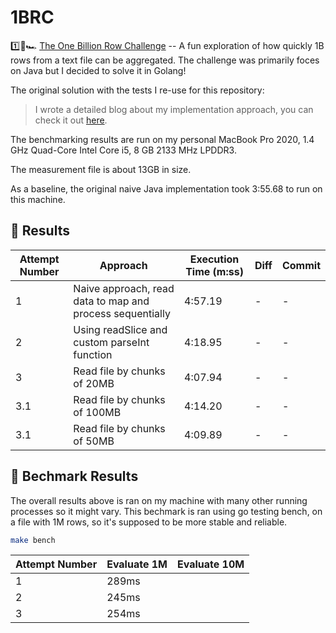 # 1BRC

1️⃣🐝🏎️ [The One Billion Row Challenge](https://github.com/gunnarmorling/1brc) -- A fun exploration of how quickly 1B rows from a text file can be aggregated. The challenge was primarily foces on Java but I decided to solve it in Golang!


The original solution with the tests I re-use for this repository:
> I wrote a detailed blog about my implementation approach, you can check it out [here](https://www.bytesizego.com/blog/one-billion-row-challenge-go).


The benchmarking results are run on my personal MacBook Pro 2020, 1.4 GHz Quad-Core Intel Core i5, 8 GB 2133 MHz LPDDR3.

The measurement file is about 13GB in size.

As a baseline, the original naive Java implementation took 3:55.68 to run on this machine.

## 🚀 Results

| Attempt Number | Approach | Execution Time (m:ss) | Diff | Commit |
|-----------------|---|---|---|--|
|1| Naive approach, read data to map and process sequentially | 4:57.19 | - | - |
|2| Using readSlice and custom parseInt function  | 4:18.95 | - | - |
|3| Read file by chunks of 20MB  | 4:07.94 | - | - |
|3.1| Read file by chunks of 100MB  | 4:14.20 | - | - |
|3.1| Read file by chunks of 50MB  | 4:09.89 | - | - |

## 🚀 Bechmark Results
The overall results above is ran on my machine with many other running processes so it might vary.
This bechmark is ran using go testing bench, on a file with 1M rows, so it's supposed to be more stable and reliable.

```bash
make bench
```


| Attempt Number | Evaluate 1M | Evaluate 10M |
|----------------|---|---|
| 1 | 289ms |  |
| 2 | 245ms |  |
| 3 | 254ms |  |
